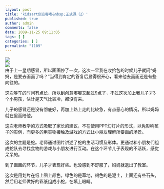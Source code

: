 ```yaml
---
layout: post
title: 'kidsart创意嘟嘟&nbsp;正式课（2）'
published: true
author: admin
comments: false
date: 2009-11-25 09:11:05
tags: [ ]
categories: [ ]
permalink: "1109"
---
```

![][1]  
![][2]  
由于上一星期感冒，所以画画停了一次。这次一早我在收拾包的时候儿子就问“妈妈，是要去画画了吗？”当得到肯定的答复后显得很开心，看来他去画画还是有些向往的。


  


这次等车的时间有点长，所以到创意嘟嘟又超过9点了，不过这次加上我儿子才3个小男孩，估计是天气比较冷，都没有来。


  


儿子的感冒还是没有彻底好，再加上路上走的比较急，有点恶心的情况，所以妈妈就在里面陪他。


  


这次老师教学的方式吸取了家长的建议，不在使用PPT幻灯片的形式，以免影响孩子的实例，而更多的用实物接触及游戏的方式让小朋友理解所要画的场景。


  


这次的主题是蛇。老师通过图片讲述了蛇的生活习惯及形体。更通过和小朋友们组成蛇队去寻找食物的游戏与小朋友进行互动。在这个环节儿子表现的不活跃，感觉呆呆的。


  


到了画画的环节，儿子才表现好些。也没感到不舒服了，妈妈就退出了教室。


  


这次是用划片在纸上图上颜色，绿色的是草地，褐色的是泥土，上面还有些石头，然后用老师做好的彩纸组成小蛇，在填上眼睛。

 [1]: http://xujianian.com/jx/blog/UploadFiles/2009-11/1130569703.jpg
 [2]: http://xujianian.com/jx/blog/UploadFiles/2009-11/1130186225.jpg